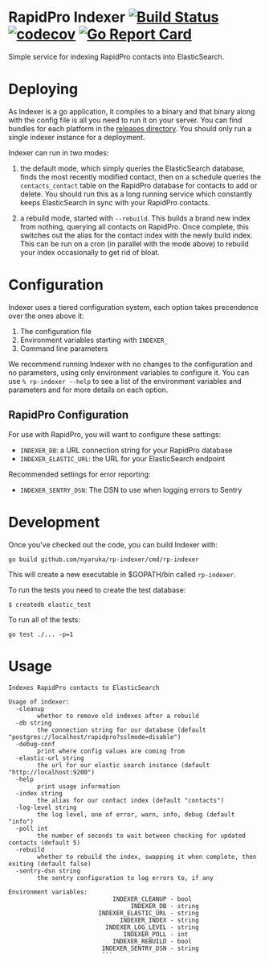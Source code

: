 # RapidPro Indexer [![Build Status](https://github.com/nyaruka/rp-indexer/workflows/CI/badge.svg)](https://github.com/nyaruka/rp-indexer/actions?query=workflow%3ACI) [![codecov](https://codecov.io/gh/nyaruka/rp-indexer/branch/master/graph/badge.svg)](https://codecov.io/gh/nyaruka/rp-indexer) [![Go Report Card](https://goreportcard.com/badge/github.com/nyaruka/rp-indexer)](https://goreportcard.com/report/github.com/nyaruka/rp-indexer)

Simple service for indexing RapidPro contacts into ElasticSearch.

# Deploying

As Indexer is a go application, it compiles to a binary and that binary along with the config file is all
you need to run it on your server. You can find bundles for each platform in the
[releases directory](https://github.com/nyaruka/rp-indexer/releases). You should only run a single indexer
instance for a deployment.

Indexer can run in two modes:

1) the default mode, which simply queries the ElasticSearch database, finds the most recently
modified contact, then on a schedule queries the `contacts_contact` table on the RapidPro
database for contacts to add or delete. You should run this as a long running service which
constantly keeps ElasticSearch in sync with your RapidPro contacts.

2) a rebuild mode, started with `--rebuild`. This builds a brand new index from nothing, querying
all contacts on RapidPro. Once complete, this switches out the alias for the contact index
with the newly build index. This can be run on a cron (in parallel with the mode above) to rebuild
your index occasionally to get rid of bloat.

# Configuration

Indexer uses a tiered configuration system, each option takes precendence over the ones above it:
 1. The configuration file
 2. Environment variables starting with `INDEXER_` 
 3. Command line parameters

We recommend running Indexer with no changes to the configuration and no parameters, using only
environment variables to configure it. You can use `% rp-indexer --help` to see a list of the
environment variables and parameters and for more details on each option.

## RapidPro Configuration

For use with RapidPro, you will want to configure these settings:

 * `INDEXER_DB`: a URL connection string for your RapidPro database
 * `INDEXER_ELASTIC_URL`: the URL for your ElasticSearch endpoint
 
Recommended settings for error reporting:

 * `INDEXER_SENTRY_DSN`: The DSN to use when logging errors to Sentry

# Development

Once you've checked out the code, you can build Indexer with:

```
go build github.com/nyaruka/rp-indexer/cmd/rp-indexer
```

This will create a new executable in $GOPATH/bin called `rp-indexer`.

To run the tests you need to create the test database:

```
$ createdb elastic_test
```

To run all of the tests:

```
go test ./... -p=1
```

# Usage

```
Indexes RapidPro contacts to ElasticSearch

Usage of indexer:
  -cleanup
    	whether to remove old indexes after a rebuild
  -db string
    	the connection string for our database (default "postgres://localhost/rapidpro?sslmode=disable")
  -debug-conf
    	print where config values are coming from
  -elastic-url string
    	the url for our elastic search instance (default "http://localhost:9200")
  -help
    	print usage information
  -index string
    	the alias for our contact index (default "contacts")
  -log-level string
    	the log level, one of error, warn, info, debug (default "info")
  -poll int
    	the number of seconds to wait between checking for updated contacts (default 5)
  -rebuild
    	whether to rebuild the index, swapping it when complete, then exiting (default false)
  -sentry-dsn string
    	the sentry configuration to log errors to, if any

Environment variables:
                             INDEXER_CLEANUP - bool
                                  INDEXER_DB - string
                         INDEXER_ELASTIC_URL - string
                               INDEXER_INDEX - string
                           INDEXER_LOG_LEVEL - string
                                INDEXER_POLL - int
                             INDEXER_REBUILD - bool
                          INDEXER_SENTRY_DSN - string
                          ```
